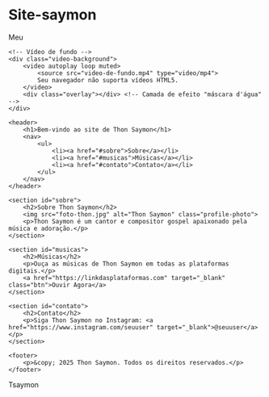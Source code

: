 # Site-saymon
Meu <!DOCTYPE html>
<html lang="pt-br">
<head>
    <meta charset="UTF-8">
    <meta name="viewport" content="width=device-width, initial-scale=1.0">
    <meta name="description" content="Site oficial de Thon Saymon - Cantor e Compositor Gospel">
    <meta name="keywords" content="Thon Saymon, música gospel, adoração, louvor">
    <meta name="author" content="Thon Saymon">
    <title>Thon Saymon - Oficial</title>
    <link rel="stylesheet" href="styles.css"> <!-- Link para o CSS -->
</head>
<body>

    <!-- Vídeo de fundo -->
    <div class="video-background">
        <video autoplay loop muted>
            <source src="video-de-fundo.mp4" type="video/mp4">
            Seu navegador não suporta vídeos HTML5.
        </video>
        <div class="overlay"></div> <!-- Camada de efeito "máscara d'água" -->
    </div>

    <header>
        <h1>Bem-vindo ao site de Thon Saymon</h1>
        <nav>
            <ul>
                <li><a href="#sobre">Sobre</a></li>
                <li><a href="#musicas">Músicas</a></li>
                <li><a href="#contato">Contato</a></li>
            </ul>
        </nav>
    </header>

    <section id="sobre">
        <h2>Sobre Thon Saymon</h2>
        <img src="foto-thon.jpg" alt="Thon Saymon" class="profile-photo">
        <p>Thon Saymon é um cantor e compositor gospel apaixonado pela música e adoração.</p>
    </section>

    <section id="musicas">
        <h2>Músicas</h2>
        <p>Ouça as músicas de Thon Saymon em todas as plataformas digitais.</p>
        <a href="https://linkdasplataformas.com" target="_blank" class="btn">Ouvir Agora</a>
    </section>

    <section id="contato">
        <h2>Contato</h2>
        <p>Siga Thon Saymon no Instagram: <a href="https://www.instagram.com/seuuser" target="_blank">@seuuser</a></p>
    </section>

    <footer>
        <p>&copy; 2025 Thon Saymon. Todos os direitos reservados.</p>
    </footer>

</body>
</html>Tsaymon


